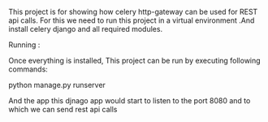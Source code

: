This project is for showing how celery http-gateway can be used for REST api calls. For this we need to run this project in a virtual environment .And install celery django and all required modules.

Running :

Once everything is installed, This project can be run by executing following commands:

python manage.py runserver


And the app this djnago app would start to listen to the port 8080 and to which we can send rest api calls


